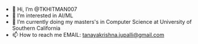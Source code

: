 - 👋 Hi, I’m @TKHITMAN007
- 👀 I’m interested in AI/ML
- 🌱 I’m currently doing my masters's in Computer Science at University of Southern California
- 📫 How to reach me 
EMAIL: tanayakrishna.jupalli@gmail.com

<!---
TKHITMAN007/TKHITMAN007 is a ✨ special ✨ repository because its `README.md` (this file) appears on your GitHub profile.
You can click the Preview link to take a look at your changes.
--->

